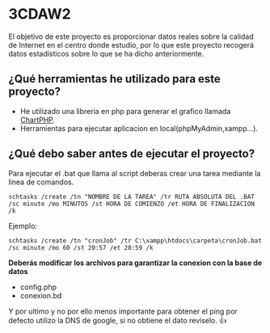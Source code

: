 # 3CDAW2
El objetivo de este proyecto es proporcionar datos reales sobre la calidad de Internet en el centro donde estudio, por lo que este proyecto recogerá datos estadísticos sobre lo que se ha dicho anteriormente.

## ¿Qué herramientas he utilizado para este proyecto?

- He utilizado una libreria en php para generar el grafico llamada [ChartPHP](https://www.chartphp.com/).
- Herramientas para ejecutar aplicacion en local(phpMyAdmin,xampp...).

## ¿Qué debo saber antes de ejecutar el proyecto?
Para ejecutar el .bat que llama al script deberas crear una tarea mediante la linea de comandos.

`schtasks /create /tn "NOMBRE DE LA TAREA" /tr RUTA ABSOLUTA DEL .BAT /sc minute /mo MINUTOS /st HORA DE COMIENZO /et HORA DE FINALIZACION /k`

Ejemplo:

`schtasks /create /tn "cronJob" /tr C:\xampp\htdocs\carpeta\cronJob.bat /sc minute /mo 60 /st 20:57 /et 20:59 /k`

**Deberás modificar los archivos para garantizar la conexion con la base de datos**

 - config.php
 - conexion.bd
 
Y por ultimo y no por ello menos importante para obtener el ping por defecto utilizo la DNS de google, si no obtiene el dato reviselo. :+1:
